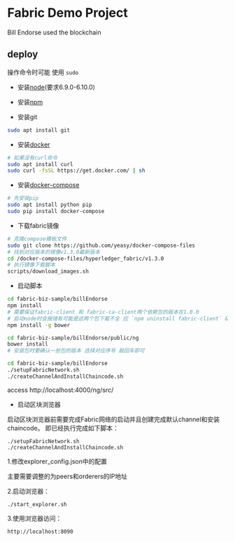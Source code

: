 # Fabric Demo Project

Bill Endorse used the blockchain

## deploy
操作命令时可能 使用 `sudo`

- 安装[node](https://www.cnblogs.com/guanine/p/9392411.html)(要求6.9.0-6.10.0)

- 安装[npm](https://www.cnblogs.com/guanine/p/9392411.html)

- 安装git
```bash
sudo apt install git
```

- 安装[docker](https://docs.docker.com/install/linux/docker-ce/ubuntu/#install-using-the-repository)
```bash
# 如果没有curl命令
sudo apt install curl
sudo curl -fsSL https://get.docker.com/ | sh
```

- 安装[docker-compose](https://docs.docker.com/compose/install/#install-compose)
```bash
# 先安装pip
sudo apt install python pip
sudo pip install docker-compose
```

- 下载fabric镜像
```bash
# 克隆compose模板文件
sudo git clone https://github.com/yeasy/docker-compose-files
# 找到对应版本的镜像v1.3.0最新版本
cd /docker-compose-files/hyperledger_fabric/v1.3.0
# 执行镜像下载脚本
scripts/download_images.sh

```

- 启动脚本

```bash
cd fabric-biz-sample/billEndorse
npm install
# 需要保证fabric-client 和 fabric-ca-client两个依赖包的版本在1.0.0
# 启动node时会报错有可能是这两个包下载不全 应 `npm uninstall fabric-client` & `npm uninstall fabric-ca-client` 之后再重新安装这两个包
npm install -g bower

cd fabric-biz-sample/billEndorse/public/ng
bower install
# 安装包时要确认一些包的版本 选择对应序号 敲回车即可

cd fabric-biz-sample/billEndorse
./setupFabricNetwork.sh
./createChannelAndInstallChaincode.sh
```
access http://localhost:4000/ng/src/


- 启动区块浏览器

启动区块浏览器前需要完成Fabric网络的启动并且创建完成默认channel和安装chaincode。
即已经执行完成如下脚本：
```
./setupFabricNetwork.sh
./createChannelAndInstallChaincode.sh
```

1.修改explorer_config.json中的配置

主要需要调整的为peers和orderers的IP地址

2.启动浏览器：
```
./start_explorer.sh
```
3.使用浏览器访问：
```
http://localhost:8090
```
